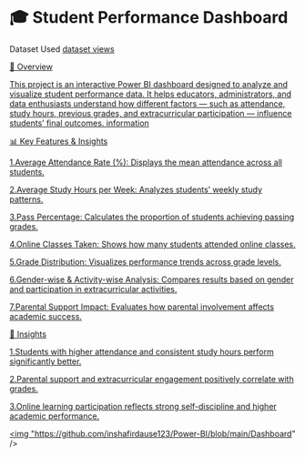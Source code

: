 
 # 🎓 Student Performance Dashboard
 Dataset Used
 <a href= "https://github.com/inshafirdause123/Power-BI/blob/main/student_performance_updated_1000.csv" >dataset views
 
 📌 Overview

This project is an interactive Power BI dashboard designed to analyze and visualize student performance data.
It helps educators, administrators, and data enthusiasts understand how different factors — such as attendance, study hours, previous grades, and extracurricular participation — influence students’ final outcomes.
information

📊 Key Features & Insights

1.Average Attendance Rate (%): Displays the mean attendance across all students.

2.Average Study Hours per Week: Analyzes students’ weekly study patterns.

3.Pass Percentage: Calculates the proportion of students achieving passing grades.

4.Online Classes Taken: Shows how many students attended online classes.

5.Grade Distribution: Visualizes performance trends across grade levels.

6.Gender-wise & Activity-wise Analysis: Compares results based on gender and participation in extracurricular activities.

7.Parental Support Impact: Evaluates how parental involvement affects academic success.

🧠 Insights

1.Students with higher attendance and consistent study hours perform significantly better.

2.Parental support and extracurricular engagement positively correlate with grades.

3.Online learning participation reflects strong self-discipline and higher academic performance.

<img "https://github.com/inshafirdause123/Power-BI/blob/main/Dashboard" />
 
